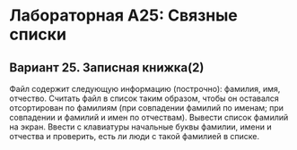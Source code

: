 # Лабораторная А25: Связные списки

## Вариант 25. Записная книжка(2)
Файл содержит следующую информацию (построчно): фамилия, имя, отчество. Считать файл в список
таким образом, чтобы он оставался отсортирован по фамилиям (при совпадении фамилий  по именам;
при совпадении и фамилий и имен  по отчествам). Вывести список фамилий на экран. Ввести с
клавиатуры начальные буквы фамилии, имени и отчества и проверить, есть ли люди с такой фамилией в
списке.
